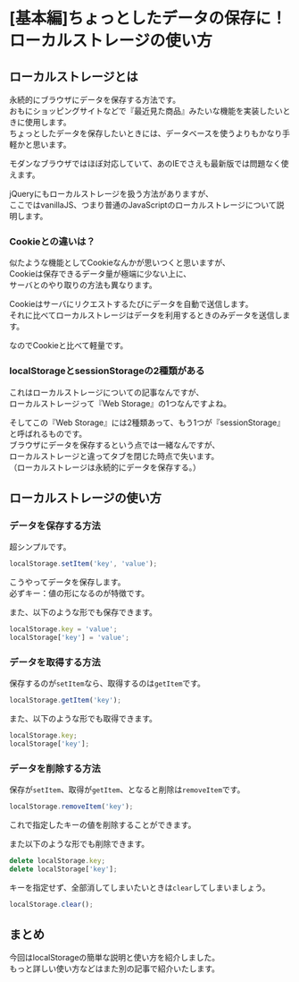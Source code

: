 # [基本編]ちょっとしたデータの保存に！ローカルストレージの使い方  

## ローカルストレージとは  
永続的にブラウザにデータを保存する方法です。  
おもにショッピングサイトなどで『最近見た商品』みたいな機能を実装したいときに使用します。  
ちょっとしたデータを保存したいときには、データベースを使うよりもかなり手軽かと思います。  

モダンなブラウザではほぼ対応していて、あのIEでさえも最新版では問題なく使えます。  

jQueryにもローカルストレージを扱う方法がありますが、  
ここではvanillaJS、つまり普通のJavaScriptのローカルストレージについて説明します。  

### Cookieとの違いは？  
似たような機能としてCookieなんかが思いつくと思いますが、  
Cookieは保存できるデータ量が極端に少ない上に、  
サーバとのやり取りの方法も異なります。  

Cookieはサーバにリクエストするたびにデータを自動で送信します。  
それに比べてローカルストレージはデータを利用するときのみデータを送信します。  

なのでCookieと比べて軽量です。  

### localStorageとsessionStorageの2種類がある  
これはローカルストレージについての記事なんですが、  
ローカルストレージって『Web Storage』の1つなんですよね。  

そしてこの『Web Storage』には2種類あって、もう1つが『sessionStorage』と呼ばれるものです。  
ブラウザにデータを保存するという点では一緒なんですが、  
ローカルストレージと違ってタブを閉じた時点で失います。  
（ローカルストレージは永続的にデータを保存する。）  

## ローカルストレージの使い方  

### データを保存する方法  
超シンプルです。  
```js
localStorage.setItem('key', 'value');
```
こうやってデータを保存します。  
必ずキー：値の形になるのが特徴です。  

また、以下のような形でも保存できます。  

```js
localStorage.key = 'value';
localStorage['key'] = 'value';
```

### データを取得する方法  
保存するのが`setItem`なら、取得するのは`getItem`です。  
```js
localStorage.getItem('key');
```

また、以下のような形でも取得できます。  

```js
localStorage.key;
localStorage['key'];
```

### データを削除する方法  
保存が`setItem`、取得が`getItem`、となると削除は`removeItem`です。  
```js
localStorage.removeItem('key');
```
これで指定したキーの値を削除することができます。  

また以下のような形でも削除できます。  

```js
delete localStorage.key;
delete localStorage['key'];
```

キーを指定せず、全部消してしまいたいときは`clear`してしまいましょう。  
```js
localStorage.clear();
```

## まとめ  
今回はlocalStorageの簡単な説明と使い方を紹介しました。  
もっと詳しい使い方などはまた別の記事で紹介いたします。  